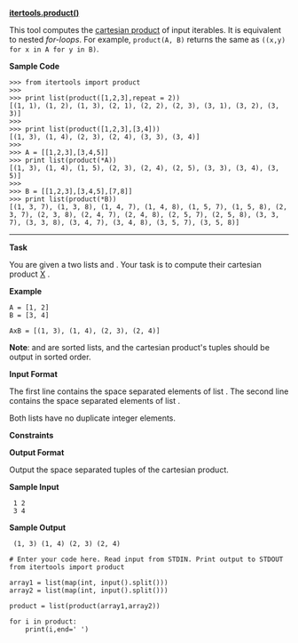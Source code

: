 **[itertools.product()](https://docs.python.org/2/library/itertools.html#itertools.product)**

This tool computes the [cartesian product](https://en.wikipedia.org/wiki/Cartesian_product) of input iterables.
It is equivalent to nested *for-loops*.
For example, `product(A, B)` returns the same as `((x,y) for x in A for y in B)`.

**Sample Code**

```
>>> from itertools import product
>>>
>>> print list(product([1,2,3],repeat = 2))
[(1, 1), (1, 2), (1, 3), (2, 1), (2, 2), (2, 3), (3, 1), (3, 2), (3, 3)]
>>>
>>> print list(product([1,2,3],[3,4]))
[(1, 3), (1, 4), (2, 3), (2, 4), (3, 3), (3, 4)]
>>>
>>> A = [[1,2,3],[3,4,5]]
>>> print list(product(*A))
[(1, 3), (1, 4), (1, 5), (2, 3), (2, 4), (2, 5), (3, 3), (3, 4), (3, 5)]
>>>
>>> B = [[1,2,3],[3,4,5],[7,8]]
>>> print list(product(*B))
[(1, 3, 7), (1, 3, 8), (1, 4, 7), (1, 4, 8), (1, 5, 7), (1, 5, 8), (2, 3, 7), (2, 3, 8), (2, 4, 7), (2, 4, 8), (2, 5, 7), (2, 5, 8), (3, 3, 7), (3, 3, 8), (3, 4, 7), (3, 4, 8), (3, 5, 7), (3, 5, 8)]

```

---

**Task**

You are given a two lists and . Your task is to compute their cartesian product [X](https://en.wikipedia.org/wiki/Cartesian_product) .

**Example**

```
A = [1, 2]
B = [3, 4]

AxB = [(1, 3), (1, 4), (2, 3), (2, 4)]

```

**Note**: and are sorted lists, and the cartesian product's tuples should be output in sorted order.

**Input Format**

The first line contains the space separated elements of list .
The second line contains the space separated elements of list .

Both lists have no duplicate integer elements.

**Constraints**

**Output Format**

Output the space separated tuples of the cartesian product.

**Sample Input**

```
 1 2
 3 4

```

**Sample Output**

```
 (1, 3) (1, 4) (2, 3) (2, 4)
```

```
# Enter your code here. Read input from STDIN. Print output to STDOUT
from itertools import product

array1 = list(map(int, input().split()))
array2 = list(map(int, input().split()))

product = list(product(array1,array2))

for i in product:
    print(i,end=' ')
```
